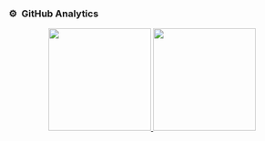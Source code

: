 ### ⚙️ &nbsp;GitHub Analytics

<p align="center">
<a href="https://github.com/dzwassim95">
  <img height="180em" src="https://github-readme-stats-eight-theta.vercel.app/api?username=dzwassim95&show_icons=true&theme=algolia&include_all_commits=true&count_private=true"/>
  <img height="180em" src="https://github-readme-stats-eight-theta.vercel.app/api/top-langs/?username=dzwassim95&layout=compact&langs_count=8&theme=algolia"/>
</a>
</p>
